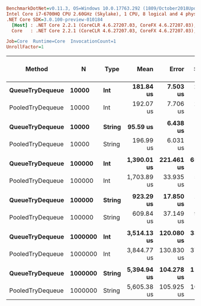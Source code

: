 ``` ini

BenchmarkDotNet=v0.11.3, OS=Windows 10.0.17763.292 (1809/October2018Update/Redstone5)
Intel Core i7-6700HQ CPU 2.60GHz (Skylake), 1 CPU, 8 logical and 4 physical cores
.NET Core SDK=3.0.100-preview-010184
  [Host] : .NET Core 2.2.1 (CoreCLR 4.6.27207.03, CoreFX 4.6.27207.03), 64bit RyuJIT
  Core   : .NET Core 2.2.1 (CoreCLR 4.6.27207.03, CoreFX 4.6.27207.03), 64bit RyuJIT

Job=Core  Runtime=Core  InvocationCount=1  
UnrollFactor=1  

```
|           Method |       N |   Type |        Mean |      Error |     StdDev |      Median | Ratio | RatioSD | Gen 0/1k Op | Gen 1/1k Op | Gen 2/1k Op | Allocated Memory/Op |
|----------------- |-------- |------- |------------:|-----------:|-----------:|------------:|------:|--------:|------------:|------------:|------------:|--------------------:|
|  **QueueTryDequeue** |   **10000** |    **Int** |   **181.84 us** |   **7.503 us** |  **21.529 us** |   **166.47 us** |  **1.00** |    **0.00** |           **-** |           **-** |           **-** |                   **-** |
| PooledTryDequeue |   10000 |    Int |   192.07 us |   7.706 us |  21.480 us |   188.90 us |  1.07 |    0.16 |           - |           - |           - |                   - |
|                  |         |        |             |            |            |             |       |         |             |             |             |                     |
|  **QueueTryDequeue** |   **10000** | **String** |    **95.59 us** |   **6.438 us** |   **8.594 us** |    **91.96 us** |  **1.00** |    **0.00** |           **-** |           **-** |           **-** |                   **-** |
| PooledTryDequeue |   10000 | String |   196.99 us |   6.031 us |  16.912 us |   184.75 us |  2.03 |    0.21 |           - |           - |           - |                   - |
|                  |         |        |             |            |            |             |       |         |             |             |             |                     |
|  **QueueTryDequeue** |  **100000** |    **Int** | **1,390.01 us** | **221.461 us** | **652.983 us** | **1,696.21 us** |  **1.00** |    **0.00** |           **-** |           **-** |           **-** |                   **-** |
| PooledTryDequeue |  100000 |    Int | 1,703.89 us |  33.935 us |  50.792 us | 1,718.41 us |  0.95 |    0.09 |           - |           - |           - |                   - |
|                  |         |        |             |            |            |             |       |         |             |             |             |                     |
|  **QueueTryDequeue** |  **100000** | **String** |   **923.29 us** |  **17.850 us** |  **14.906 us** |   **916.46 us** |  **1.00** |    **0.00** |           **-** |           **-** |           **-** |                   **-** |
| PooledTryDequeue |  100000 | String |   609.84 us |  37.149 us |  99.800 us |   584.55 us |  0.67 |    0.08 |           - |           - |           - |                   - |
|                  |         |        |             |            |            |             |       |         |             |             |             |                     |
|  **QueueTryDequeue** | **1000000** |    **Int** | **3,514.13 us** | **120.080 us** | **334.735 us** | **3,577.20 us** |  **1.00** |    **0.00** |           **-** |           **-** |           **-** |                   **-** |
| PooledTryDequeue | 1000000 |    Int | 3,844.77 us | 130.830 us | 375.376 us | 3,844.63 us |  1.11 |    0.14 |           - |           - |           - |                   - |
|                  |         |        |             |            |            |             |       |         |             |             |             |                     |
|  **QueueTryDequeue** | **1000000** | **String** | **5,394.94 us** | **104.278 us** | **115.904 us** | **5,409.49 us** |  **1.00** |    **0.00** |           **-** |           **-** |           **-** |                   **-** |
| PooledTryDequeue | 1000000 | String | 5,605.38 us | 105.925 us | 104.032 us | 5,574.58 us |  1.04 |    0.04 |           - |           - |           - |                   - |
